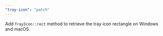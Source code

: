 ```yaml
---
"tray-icon": "patch"
---
```


Add `TrayIcon::rect` method to retrieve the tray icon rectangle on Windows and macOS.
